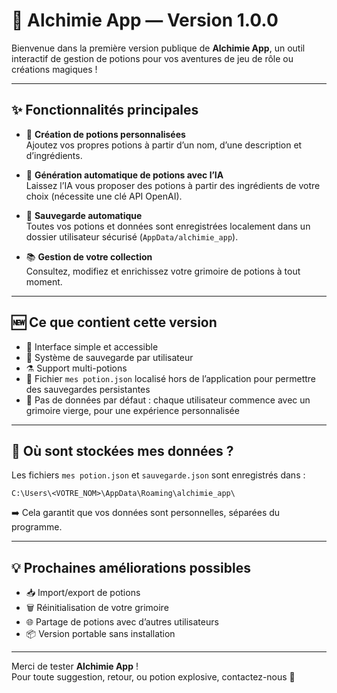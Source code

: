 # 🧪 Alchimie App — Version 1.0.0

Bienvenue dans la première version publique de **Alchimie App**, un outil interactif de gestion de potions pour vos aventures de jeu de rôle ou créations magiques !

---

## ✨ Fonctionnalités principales

- 🔮 **Création de potions personnalisées**  
  Ajoutez vos propres potions à partir d’un nom, d’une description et d’ingrédients.

- 🧠 **Génération automatique de potions avec l’IA**  
  Laissez l’IA vous proposer des potions à partir des ingrédients de votre choix (nécessite une clé API OpenAI).

- 📁 **Sauvegarde automatique**  
  Toutes vos potions et données sont enregistrées localement dans un dossier utilisateur sécurisé (`AppData/alchimie_app`).

- 📚 **Gestion de votre collection**  
  Consultez, modifiez et enrichissez votre grimoire de potions à tout moment.

---

## 🆕 Ce que contient cette version

- 🎨 Interface simple et accessible
- 💾 Système de sauvegarde par utilisateur
- ⚗️ Support multi-potions
- 🧪 Fichier `mes potion.json` localisé hors de l’application pour permettre des sauvegardes persistantes
- 🚫 Pas de données par défaut : chaque utilisateur commence avec un grimoire vierge, pour une expérience personnalisée

---

## 📍 Où sont stockées mes données ?

Les fichiers `mes potion.json` et `sauvegarde.json` sont enregistrés dans :

```
C:\Users\<VOTRE_NOM>\AppData\Roaming\alchimie_app\
```

➡️ Cela garantit que vos données sont personnelles, séparées du programme.

---

## 💡 Prochaines améliorations possibles

- 📥 Import/export de potions
- 🗑️ Réinitialisation de votre grimoire
- 🌐 Partage de potions avec d’autres utilisateurs
- 📦 Version portable sans installation

---

Merci de tester **Alchimie App** !  
Pour toute suggestion, retour, ou potion explosive, contactez-nous 🧪
